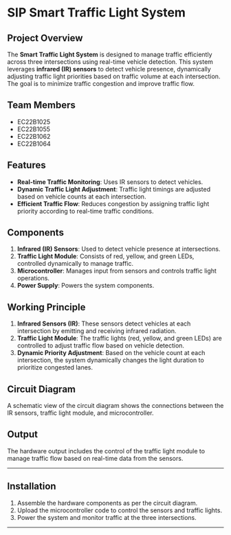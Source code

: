 # SIP Smart Traffic Light System

## Project Overview

The **Smart Traffic Light System** is designed to manage traffic efficiently across three intersections using real-time vehicle detection. This system leverages **infrared (IR) sensors** to detect vehicle presence, dynamically adjusting traffic light priorities based on traffic volume at each intersection. The goal is to minimize traffic congestion and improve traffic flow.

## Team Members

- EC22B1025
- EC22B1055
- EC22B1062
- EC22B1064

## Features

- **Real-time Traffic Monitoring**: Uses IR sensors to detect vehicles.
- **Dynamic Traffic Light Adjustment**: Traffic light timings are adjusted based on vehicle counts at each intersection.
- **Efficient Traffic Flow**: Reduces congestion by assigning traffic light priority according to real-time traffic conditions.

## Components

1. **Infrared (IR) Sensors**: Used to detect vehicle presence at intersections.
2. **Traffic Light Module**: Consists of red, yellow, and green LEDs, controlled dynamically to manage traffic.
3. **Microcontroller**: Manages input from sensors and controls traffic light operations.
4. **Power Supply**: Powers the system components.

## Working Principle

1. **Infrared Sensors (IR)**: These sensors detect vehicles at each intersection by emitting and receiving infrared radiation.
2. **Traffic Light Module**: The traffic lights (red, yellow, and green LEDs) are controlled to adjust traffic flow based on vehicle detection.
3. **Dynamic Priority Adjustment**: Based on the vehicle count at each intersection, the system dynamically changes the light duration to prioritize congested lanes.

## Circuit Diagram

A schematic view of the circuit diagram shows the connections between the IR sensors, traffic light module, and microcontroller.

## Output

The hardware output includes the control of the traffic light module to manage traffic flow based on real-time data from the sensors.

---

## Installation

1. Assemble the hardware components as per the circuit diagram.
2. Upload the microcontroller code to control the sensors and traffic lights.
3. Power the system and monitor traffic at the three intersections.

---
